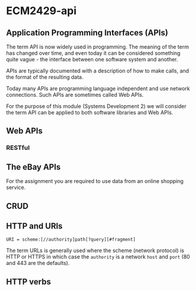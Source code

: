 # ECM2429-api

## Application Programming Interfaces (APIs)

The term API is now widely used in programming. The meaning of the term has changed over time, and even 
today it can be considered something quite vague - the interface between one software system and another.

APIs are typically documented with a description of how to make calls, and the format of the resulting data.

Today many APIs are programming language independent and use network connections. Such APIs are sometimes called Web APIs.

For the purpose of this module (Systems Development 2) we will consider the term API can be applied to both software libraries and Web APIs.

## Web APIs

### RESTful


## The eBay APIs

For the assignment you are required to use data from an online shopping service.


## CRUD

## HTTP and URIs

```
URI = scheme:[//authority]path[?query][#fragment]
```

The term URLs is generally used where the scheme (network protocol) is HTTP or HTTPS in which case the ```authority``` is a network ```host``` and ```port``` (80 and 443 are the defaults).

## HTTP verbs



